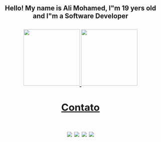 <div align="center"> 
  <h2>Hello! My name is Ali Mohamed, I"m 19 yers old and I"m a Software Developer<h2>
    <div>
<a href="https://github.com/seu-usuário-aqui">
<img height="180em" src="https://github-readme-stats.vercel.app/api/top-langs/?username=alimoahmed&layout=compact&langs_count=7&theme=dark"/>
<img height="180em" src="https://github-readme-stats.vercel.app/api?username=alimoahmed&show_icons=true&theme=dark&include_all_commits=true&count_private=true"/>
</div>
<div>
<h2>Contato<h2>
<a href="https://instagram.com/alikhodr10" target="_blank"><img src="https://img.shields.io/badge/-Instagram-%23E4405F?style=for-the-badge&logo=instagram&logoColor=white" target="_blank"></a>
<a href="https://www.twitch.tv/seu-usuário-aqui" target="_blank"><img src="https://img.shields.io/badge/Twitch-9146FF?style=for-the-badge&logo=twitch&logoColor=white" target="_blank"></a>
<a href = "mailto:contato@seu-usuário-aqui"><img src="https://img.shields.io/badge/Gmail-D14836?style=for-the-badge&logo=gmail&logoColor=white" target="_blank"></a>
<a href="https://www.linkedin.com/in/seu-usuário-linkedln-aqui" target="_blank"><img src="https://img.shields.io/badge/-LinkedIn-%230077B5?style=for-the-badge&logo=linkedin&logoColor=white" target="_blank"></a>   
</div>
